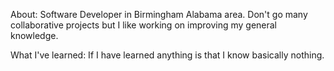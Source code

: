 About: Software Developer in Birmingham Alabama area. Don't go many collaborative projects but I like working on improving my general knowledge. 

What I've learned: If I have learned anything is that I know basically nothing.

<!---
matthewj-dev/matthewj-dev is a ✨ special ✨ repository because its `README.md` (this file) appears on your GitHub profile.
You can click the Preview link to take a look at your changes.
--->
